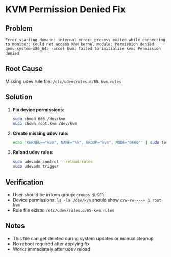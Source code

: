 # KVM Permission Denied Fix

## Problem
```
Error starting domain: internal error: process exited while connecting to monitor: Could not access KVM kernel module: Permission denied
qemu-system-x86_64: -accel kvm: failed to initialize kvm: Permission denied
```

## Root Cause
Missing udev rule file: `/etc/udev/rules.d/65-kvm.rules`

## Solution
1. **Fix device permissions:**
   ```bash
   sudo chmod 660 /dev/kvm
   sudo chown root:kvm /dev/kvm
   ```

2. **Create missing udev rule:**
   ```bash
   echo 'KERNEL=="kvm", NAME="%k", GROUP="kvm", MODE="0660"' | sudo tee /etc/udev/rules.d/65-kvm.rules
   ```

3. **Reload udev rules:**
   ```bash
   sudo udevadm control --reload-rules
   sudo udevadm trigger
   ```

## Verification
- User should be in kvm group: `groups $USER`
- Device permissions: `ls -la /dev/kvm` should show `crw-rw----+ 1 root kvm`
- Rule file exists: `/etc/udev/rules.d/65-kvm.rules`

## Notes
- This file can get deleted during system updates or manual cleanup
- No reboot required after applying fix
- Works immediately after udev reload